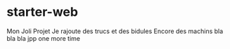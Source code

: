 # starter-web
Mon Joli Projet
Je rajoute des trucs et des bidules
Encore des machins
bla bla bla
jpp
one more time
